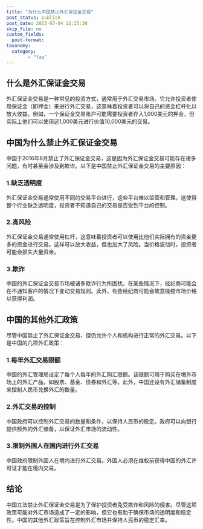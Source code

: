 ```yaml
---
title: "为什么中国禁止外汇保证金交易"
post_status: publish
post_date: 2023-07-04 12:25:36
skip_file: no
custom_fields: 
  post-format: 
taxonomy:
  category:
        - "faq"
---
```


## 什么是外汇保证金交易

外汇保证金交易是一种常见的投资方式，通常用于外汇交易市场。它允许投资者使用保证金（即押金）来进行外汇交易，这意味着投资者可以将自己的资金杠杆化以放大收益。例如，一个保证金交易账户可能需要投资者存入1,000美元的押金，但实际上他们可以使用这1,000美元进行价值10,000美元的交易。

## 中国为什么禁止外汇保证金交易

中国于2016年8月禁止了外汇保证金交易，这是因为外汇保证金交易可能存在诸多问题，有时甚至会涉及到欺诈。以下是中国禁止外汇保证金交易的主要原因：

### 1.缺乏透明度

外汇保证金交易通常使用不同的交易平台进行，这些平台难以监管和管理。这使得整个行业缺乏透明度，投资者不知道自己的交易是否受到平台的控制。

### 2.高风险

外汇保证金交易通常使用杠杆，这意味着投资者可以使用比他们实际拥有的资金更多的资金进行交易。这样可以放大收益，但也加大了风险。当价格波动时，投资者可能会损失大量资金。

### 3.欺诈

中国的外汇保证金交易市场被诸多欺诈行为所困扰。在某些情况下，经纪商可能会在不通知客户的情况下变动交易规则。此外，有些经纪商可能会故意操控市场价格以获得利润。

## 中国的其他外汇政策

尽管中国禁止了外汇保证金交易，但仍允许个人和机构进行正常的外汇交易。以下是中国的几项外汇政策：

### 1.每年外汇交易限额

中国的外汇管理局设定了每个人每年的外汇购汇限额。该限额可用于购买在境外市场上的外汇产品，如股票、基金、债券和外汇等。此外，中国还设有外汇储备制度来控制人民币兑换外汇的数量。

### 2.外汇交易的控制

中国政府可以控制外汇交易的数量和条件，以保持人民币的稳定。政府可以向银行提供额外的外汇储备，以保证外汇市场的流动性。

### 3.限制外国人在国内进行外汇交易

中国政府限制外国人在境内进行外汇交易。外国人必须在维权前获得中国的外汇许可证才能在境内交易。

## 结论

中国立法禁止外汇保证金交易是为了保护投资者免受欺诈和风险的侵害。尽管这项政策可能对外汇市场造成了一定的影响，但它也有助于确保市场的透明度和稳定性。中国的其他外汇政策旨在控制外汇市场并保持人民币的稳定汇率。
